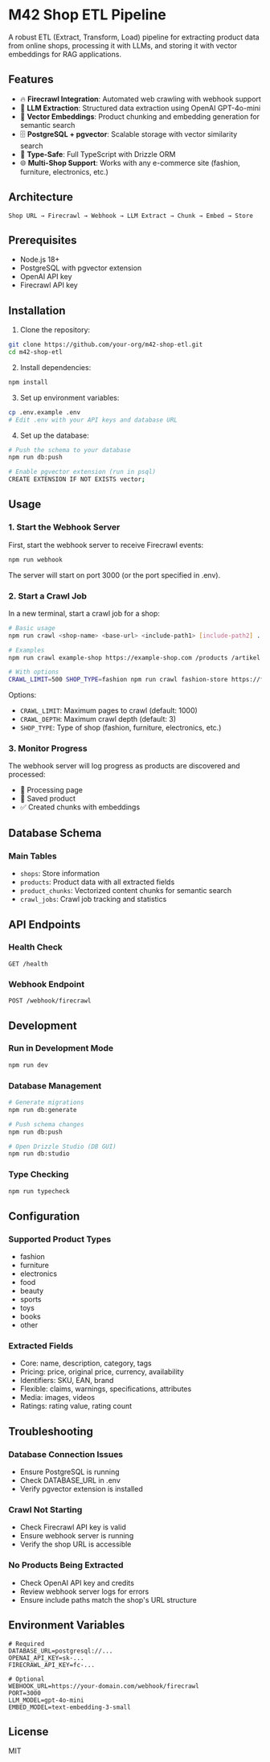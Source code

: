 # M42 Shop ETL Pipeline

A robust ETL (Extract, Transform, Load) pipeline for extracting product data from online shops, processing it with LLMs, and storing it with vector embeddings for RAG applications.

## Features

- 🔥 **Firecrawl Integration**: Automated web crawling with webhook support
- 🤖 **LLM Extraction**: Structured data extraction using OpenAI GPT-4o-mini
- 🔢 **Vector Embeddings**: Product chunking and embedding generation for semantic search
- 🗄️ **PostgreSQL + pgvector**: Scalable storage with vector similarity search
- 🎯 **Type-Safe**: Full TypeScript with Drizzle ORM
- 🌐 **Multi-Shop Support**: Works with any e-commerce site (fashion, furniture, electronics, etc.)

## Architecture

```
Shop URL → Firecrawl → Webhook → LLM Extract → Chunk → Embed → Store
```

## Prerequisites

- Node.js 18+
- PostgreSQL with pgvector extension
- OpenAI API key
- Firecrawl API key

## Installation

1. Clone the repository:
```bash
git clone https://github.com/your-org/m42-shop-etl.git
cd m42-shop-etl
```

2. Install dependencies:
```bash
npm install
```

3. Set up environment variables:
```bash
cp .env.example .env
# Edit .env with your API keys and database URL
```

4. Set up the database:
```bash
# Push the schema to your database
npm run db:push

# Enable pgvector extension (run in psql)
CREATE EXTENSION IF NOT EXISTS vector;
```

## Usage

### 1. Start the Webhook Server

First, start the webhook server to receive Firecrawl events:

```bash
npm run webhook
```

The server will start on port 3000 (or the port specified in .env).

### 2. Start a Crawl Job

In a new terminal, start a crawl job for a shop:

```bash
# Basic usage
npm run crawl <shop-name> <base-url> <include-path1> [include-path2] ...

# Examples
npm run crawl example-shop https://example-shop.com /products /artikel

# With options
CRAWL_LIMIT=500 SHOP_TYPE=fashion npm run crawl fashion-store https://fashion.com /products
```

Options:
- `CRAWL_LIMIT`: Maximum pages to crawl (default: 1000)
- `CRAWL_DEPTH`: Maximum crawl depth (default: 3)
- `SHOP_TYPE`: Type of shop (fashion, furniture, electronics, etc.)

### 3. Monitor Progress

The webhook server will log progress as products are discovered and processed:
- 📄 Processing page
- 💾 Saved product
- ✅ Created chunks with embeddings

## Database Schema

### Main Tables

- `shops`: Store information
- `products`: Product data with all extracted fields
- `product_chunks`: Vectorized content chunks for semantic search
- `crawl_jobs`: Crawl job tracking and statistics

## API Endpoints

### Health Check
```
GET /health
```

### Webhook Endpoint
```
POST /webhook/firecrawl
```

## Development

### Run in Development Mode
```bash
npm run dev
```

### Database Management
```bash
# Generate migrations
npm run db:generate

# Push schema changes
npm run db:push

# Open Drizzle Studio (DB GUI)
npm run db:studio
```

### Type Checking
```bash
npm run typecheck
```

## Configuration

### Supported Product Types
- fashion
- furniture
- electronics
- food
- beauty
- sports
- toys
- books
- other

### Extracted Fields
- Core: name, description, category, tags
- Pricing: price, original price, currency, availability
- Identifiers: SKU, EAN, brand
- Flexible: claims, warnings, specifications, attributes
- Media: images, videos
- Ratings: rating value, rating count

## Troubleshooting

### Database Connection Issues
- Ensure PostgreSQL is running
- Check DATABASE_URL in .env
- Verify pgvector extension is installed

### Crawl Not Starting
- Check Firecrawl API key is valid
- Ensure webhook server is running
- Verify the shop URL is accessible

### No Products Being Extracted
- Check OpenAI API key and credits
- Review webhook server logs for errors
- Ensure include paths match the shop's URL structure

## Environment Variables

```env
# Required
DATABASE_URL=postgresql://...
OPENAI_API_KEY=sk-...
FIRECRAWL_API_KEY=fc-...

# Optional
WEBHOOK_URL=https://your-domain.com/webhook/firecrawl
PORT=3000
LLM_MODEL=gpt-4o-mini
EMBED_MODEL=text-embedding-3-small
```

## License

MIT